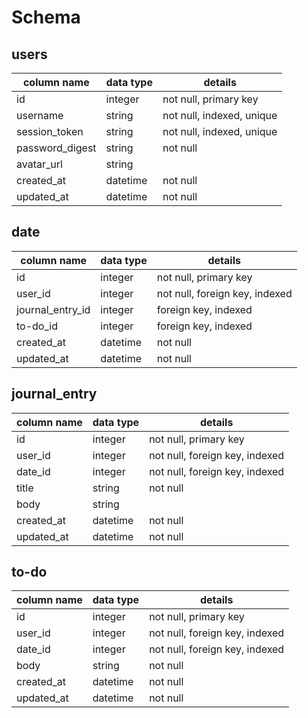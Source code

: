# Schema

## users
column name     | data type  | details
----------------|------------|-----------------------
id              | integer    | not null, primary key
username        | string     | not null, indexed, unique
session_token   | string     | not null, indexed, unique
password_digest | string     | not null
avatar_url      | string     |
created_at      | datetime   | not null
updated_at      | datetime   | not null

## date
column name       | data type  | details
------------------|------------|-----------------------
id                | integer    | not null, primary key
user_id           | integer    | not null, foreign key, indexed
journal_entry_id  | integer    | foreign key, indexed
to-do_id          | integer    | foreign key, indexed
created_at        | datetime   | not null
updated_at        | datetime   | not null

## journal_entry
column name | data type  | details
------------|------------|-----------------------
id          | integer    | not null, primary key
user_id     | integer    | not null, foreign key, indexed
date_id     | integer    | not null, foreign key, indexed
title       | string     | not null
body        | string     | 
created_at  | datetime   | not null
updated_at  | datetime   | not null

## to-do
column name | data type  | details
------------|------------|-----------------------
id          | integer    | not null, primary key
user_id     | integer    | not null, foreign key, indexed
date_id     | integer    | not null, foreign key, indexed
body        | string     | not null
created_at  | datetime   | not null
updated_at  | datetime   | not null